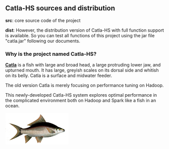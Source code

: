 ## Catla-HS sources and distribution

<b>src</b>: core source code of the project

<b>dist</b>: However, the distribution version of Catla-HS with full function support is available. So you can test all functions of this project using the jar file "catla.jar" following our documents. 

### Why is the project named Catla-HS?
<a href='https://en.wikipedia.org/wiki/Catla'><b>Catla</b></a> is a fish with large and broad head, a large protruding lower jaw, and upturned mouth. It has large, greyish scales on its dorsal side and whitish on its belly. Catla is a surface and midwater feeder. 

The old version Catla is merely focusing on performance tuning on Hadoop. 

This newly-developed Catla-HS system explores optimal performance in the complicated environment both on Hadoop and Spark like a fish in an ocean. 

<img src="https://github.com/dhchenx/Catla/blob/master/images/catla-fish.jpg?raw=true" alt="Catla"
	title="Catla fish" width="200" height="100" />

